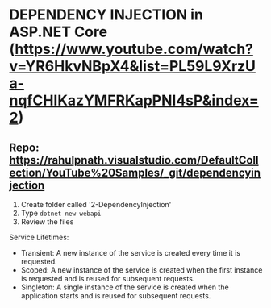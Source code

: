 # DEPENDENCY INJECTION in ASP.NET Core (https://www.youtube.com/watch?v=YR6HkvNBpX4&list=PL59L9XrzUa-nqfCHIKazYMFRKapPNI4sP&index=2)
## Repo: https://rahulpnath.visualstudio.com/DefaultCollection/YouTube%20Samples/_git/dependencyinjection

1) Create folder called '2-DependencyInjection'
2) Type `dotnet new webapi`
3) Review the files

Service Lifetimes:
- Transient: A new instance of the service is created every time it is requested.
- Scoped: A new instance of the service is created when the first instance is requested and is reused for subsequent requests.
- Singleton: A single instance of the service is created when the application starts and is reused for subsequent requests.





